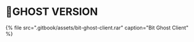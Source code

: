 # 📁GHOST VERSION

{% file src=".gitbook/assets/bit-ghost-client.rar" caption="Bit Ghost Client" %}




